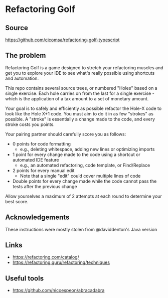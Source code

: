 # Refactoring Golf

## Source

<https://github.com/cicomsa/refactoring-golf-typescript>

## The problem

Refactoring Golf is a game designed to stretch your refactoring muscles and get you to explore your IDE to see what's really possible using shortcuts and automation.

This repo contains several source trees, or numbered "Holes" based on a single exercise.
Each hole carries on from the last for a single exercise - which is the application of a tax amount to a set of monetary amount.

Your goal is to safely and efficiently as possible refactor the Hole-X code to look like the Hole X+1 code.
You must aim to do it in as few "strokes" as possible.
A "stroke" is essentially a change made to the code, and every stroke costs you points.

Your pairing partner should carefully score you as follows:

- 0 points for code formatting
  - e.g., deleting whitespace, adding new lines or optimizing imports
- 1 point for every change made to the code using a shortcut or automated IDE feature
  - e.g., an automated refactoring, code template, or Find/Replace
- 2 points for every manual edit
  - Note that a single "edit" could cover multiple lines of code
- Double points for every change made while the code cannot pass the tests after the previous change

Allow yourselves a maximum of 2 attempts at each round to determine your best score.

## Acknowledgements

These instructions were mostly stolen from @daviddenton's Java version

## Links

- <https://refactoring.com/catalog/>
- <https://refactoring.guru/refactoring/techniques>

## Useful tools

- <https://github.com/nicoespeon/abracadabra>
